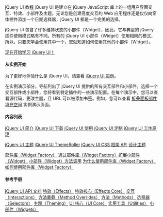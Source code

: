  jQuery UI 教程
  jQuery UI 是建立在 jQuery JavaScript 库上的一组用户界面交互、特效、小部件及主题。无论您是创建高度交互的 Web 应用程序还是仅仅向窗体控件添加一个日期选择器，jQuery UI 都是一个完美的选择。

 jQuery UI 包含了许多维持状态的小部件（Widget），因此，它与典型的 jQuery 插件使用模式略有不同。所有的 jQuery UI 小部件（Widget）使用相同的模式，所以，只要您学会使用其中一个，您就知道如何使用其他的小部件（Widget）。

 [现在开始学习 jQuery UI！](http://www.w3cschool.cc/jqueryui/jqueryui-intro.html)

 

 
#### 从实例开始

 为了更好地体验什么是 jQuery UI，请查看 [jQuery UI 实例](http://www.w3cschool.cc/jqueryui/jqueryui-examples.html)。

 在实例演示部分，导航列出了 jQuery UI 提供的所有交互部件和小部件。选择一个交互部件或小部件，您将看到特定插件的一些演示配置。在每个演示中，您可以查看源代码，更改主题，且 URL 可以被添加书签。例如，您可以查看 [折叠面板部件填充空间](http://www.w3cschool.cc/try/tryit.php?filename=jqueryui-example-accordion-fillspace) 实例演示页面。

 
#### 内容列表

 
[jQuery UI 简介](http://www.w3cschool.cc/jqueryui/jqueryui-intro.html)
 [jQuery UI 下载](http://www.w3cschool.cc/jqueryui/jqueryui-download.html)
 [jQuery UI 使用](http://www.w3cschool.cc/jqueryui/jqueryui-use.html)
 [jQuery UI 定制](http://www.w3cschool.cc/jqueryui/jqueryui-custom.html)
 [jQuery UI 工作原理](http://www.w3cschool.cc/jqueryui/jqueryui-work.html)
 
[jQuery UI 主题](http://www.w3cschool.cc/jqueryui/jqueryui-theme.html) 
[jQuery UI ThemeRoller](http://www.w3cschool.cc/jqueryui/jqueryui-theme-themeroller.html)
 [jQuery UI CSS 框架 API](http://www.w3cschool.cc/jqueryui/jqueryui-theme-api.html)
 [设计主题](http://www.w3cschool.cc/jqueryui/jqueryui-theme-design.html)
 

 
[部件库（Widget Factory）](http://www.w3cschool.cc/jqueryui/jqueryui-widget-factory.html) 
[通过部件库（Widget Factory）扩展小部件（Widget）](http://www.w3cschool.cc/jqueryui/jqueryui-widget-extend.html)
 [小部件（Widget）方法调用](http://www.w3cschool.cc/jqueryui/jqueryui-widget-method.html)
 [为什么使用部件库（Widget Factory）](http://www.w3cschool.cc/jqueryui/jqueryui-widget-factory-why.html)
 [如何使用部件库（Widget Factory）](http://www.w3cschool.cc/jqueryui/jqueryui-widget-factory-how.html)
 

 

#### 参考手册

 
[jQuery UI API 文档](http://www.w3cschool.cc/jqueryui/jqueryui-api.html)
 [特效（Effects）](http://www.w3cschool.cc/jqueryui/ref-effects.html)
 [特效核心（Effects Core）](http://www.w3cschool.cc/jqueryui/ref-effects-core.html)
 [交互（Interactions）](http://www.w3cschool.cc/jqueryui/ref-interactions.html)
 [方法重载（Method Overrides）](http://www.w3cschool.cc/jqueryui/ref-overrides.html)
 [方法（Methods）](http://www.w3cschool.cc/jqueryui/ref-methods.html)
 [选择器（Selectors）](http://www.w3cschool.cc/jqueryui/ref-selectors.html)
 [主题（Theming）](http://www.w3cschool.cc/jqueryui/ref-theming.html)
 [UI 核心（UI Core）](http://www.w3cschool.cc/jqueryui/ref-ui-core.html)
 [实用工具（Utilities）](http://www.w3cschool.cc/jqueryui/ref-utilities.html)
 [小部件（Widgets）](http://www.w3cschool.cc/jqueryui/ref-widgets.html)
 



